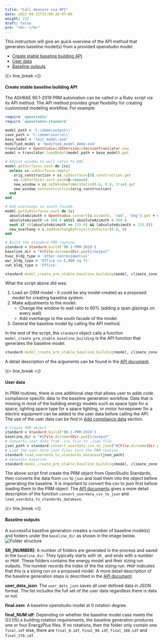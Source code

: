 ```yaml
---
title: "Call measure via API"
date: 2022-09-21T15:00:28-07:00
weight: 222
draft: false
pre: "<b>- </b>"
---
```


This instruction will give an quick overview of the API method that generates baseline model(s) from a provided openstudio model.

- [Create stable baseline building API](#create-stable-baseline-building-api)
- [User data](#user-data)
- [Baseline outputs](#baseline-outputs)

{{< line_break >}}

#### Create stable baseline building API

The ASHRAE 90.1-2019 PRM automation can be called in a Ruby script via its API method. The API method provides great flexibility for creating customized modeling workflow. For example:

```ruby
require `openstudio`
require `openstudio-standard`

model_path = 'C:\demo\output\\'
save_path = 'C:\demo\source\\'
base_model = 'test_model.osm'
modified_model = 'modified_model_demo.osm'
translator = OpenStudio::OSVersion::VersionTranslator.new
model = translator.loadModel(model_path + base_model).get

# Adjust window to wall ratio to 60%
model.getSurfaces.each do |ss|
  unless ss.subSurfaces.empty?
    orig_construction = ss.subSurfaces[0].construction.get
    ss.subSurfaces.sort.each(&:remove)
    new_window = ss.setWindowToWallRatio(0.6, 0.8, true).get
    new_window.setConstruction(orig_construction)
  end
end

# Add overhangs on south facade.
model.getSubSurfaces.each do |s|
  absoluteAzimuth = OpenStudio.convert(s.azimuth, 'rad', 'deg').get + s.space.get.directionofRelativeNorth + model.getBuilding.northAxis
  absoluteAzimuth -= 360.0 until absoluteAzimuth < 360.0
  next if !((absoluteAzimuth >= 135.0) && (absoluteAzimuth < 225.0))
  new_overhang = s.addOverhangByProjectionFactor(0.8, 0)
end

# Build the standard PRM routine
standard = Standard.build('90.1-PRM-2019')
baseline_dir = "#{File.dirname(Dir.pwd)}/output"
hvac_bldg_type = 'other nonresidential'
wwr_bldg_type = 'Office <= 5,000 sq ft'
swh_bldg_type = 'Office'

standard.model_create_prm_stable_baseline_building(model, climate_zone, hvac_bldg_type, wwr_bldg_type, swh_bldg_type, baseline_dir, run_all_orients=false, unmet_load_hours_check=true, debug=false)
```

What the script above did was:

1. Load an OSM model - it could be any model created as a proposed model for creating baseline system.
2. Make adjustments to the model:
   - Change the window to wall ratio to 60% (adding a span glazings on every wall)
   - Add overhangs to the south facade of the model.
3. General the baseline model by calling the API method.

In the end of the script, the `standard` object calls a function `model_create_prm_stable_baseline_building` is the API function that generates the baseline model.

```ruby
standard.model_create_prm_stable_baseline_building(model, climate_zone, hvac_bldg_type, wwr_bldg_type, swh_bldg_type, baseline_dir, run_all_orients=false, unmet_load_hours_check=true, debug=false)
```

A detail description of the arguments can be found in the [API document](/BEM-for-PRM/user_guide/prm_api_ref/baseline_generation_api/).

{{< line_break >}}

#### User data

In PRM routines, there is one additional step that allows user to adds code compliance specific data to the baseline generation workflow. Data that is missing in most of the building energy models such as space type for a space, lighting space type for a space lighting, or motor horsepower for a electric equipment can be added to the user data before calling the API.
The use of the user data can be find in [Add compliance data](/BEM-for-PRM/user_guide/add_compliance_data/) section.

```ruby
# Create PRM object
standard = Standard.build('90.1-PRM-2019')
baseline_dir = "#{File.dirname(Dir.pwd)}/output"
# Converts user data from .csv file to .json file
json_path = standard.convert_userdata_csv_to_json("#{File.dirname(Dir.pwd)}/user_data", "#{baseline_dir}")
# Load the user data json files into the PRM routine.
standard.load_userdata_to_standards_database(json_path)
# Generate baseline
standard.model_create_prm_stable_baseline_building(model, climate_zone, hvac_bldg_type, wwr_bldg_type, swh_bldg_type, baseline_dir, run_all_orients=false, unmet_load_hours_check=true, debug=false)
```

The above script first create the PRM object from OpenStudio Standards, then converts the data from `csv` to `json` and load them into the object before generating the baseline. It is important to convert the csv to json first before loading them to the PRM object. The [API documents](/BEM-for-PRM/user_guide/prm_api_ref/baseline_generation_api/#convert_userdata_csv_to_json) gives a more detail description of the function `convert_userdata_csv_to_json` and `load_userdata_to_standards_database`.

{{< line_break >}}

#### Baseline outputs

A successful baseline generation creates a number of baseline model(s) and folders under the `baseline_dir` as shown in the image below.
![Folder structure](/BEM-for-PRM/get_start/os_engine/images/baseline_generation_completion_folder.PNG?width=650px&align=left&classes=border,alignLeft)

**SR\_[NUMBER]**:
A number of folders are generated in the process and saved in the `baseline_dir`. They typically starts with `SR_` and ends with a number or `PROP`. These folders contains the energy model and their sizing run outputs. The number records the index of the the sizing run. `PROP` indicates that this is a sizing run on a proposed model. A more detail description of the baseline generation steps is described in the [API document](/BEM-for-PRM/user_guide/prm_api_ref/baseline_generation_api/).

**user_data_json**:
The `user_data_json` saves all user defined data in JSON format. The list includes the full set of the user data regardless there is data or not.

**final.osm**: A baseline openstudio model at 0 rotation degree.

**final_NUM.idf**:
Depending on whether the baseline model case meets the G3.1(5).a building rotation requirements, the baseline generation produces one or four EnergyPlus files. If no rotations, then the folder only contain one `final.idf` else, there are `final_0.idf`, `final_90.idf`, `final_180.idf` and `final_270.idf`.
